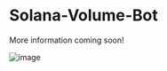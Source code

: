 # Solana-Volume-Bot

More information coming soon!

![image](https://github.com/user-attachments/assets/cae429fc-6501-4be9-85b2-033f5393c170)
